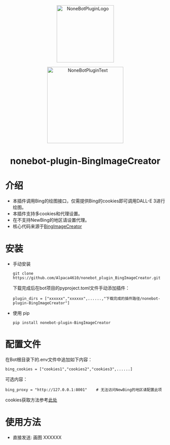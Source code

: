 <div align="center">
  <a href="https://v2.nonebot.dev/store"><img src="https://github.com/A-kirami/nonebot-plugin-template/blob/resources/nbp_logo.png" width="180" height="180" alt="NoneBotPluginLogo"></a>
  <br>
  <p><img src="https://github.com/A-kirami/nonebot-plugin-template/blob/resources/NoneBotPlugin.svg" width="240" alt="NoneBotPluginText"></p>
</div>

<div align="center">

# nonebot-plugin-BingImageCreator
</div>

# 介绍
- 本插件调用Bing的绘图接口，仅需提供Bing的cookies即可调用DALL-E 3进行绘图。
- 本插件支持多cookies和代理设置。
- 在不支持NewBing的地区请设置代理。
-  核心代码来源于[BingImageCreator](https://github.com/abersheeran/BingImageCreator)
# 安装

* 手动安装
  ```
  git clone https://github.com/Alpaca4610/nonebot_plugin_BingImageCreator.git
  ```

  下载完成后在bot项目的pyproject.toml文件手动添加插件：

  ```
  plugin_dirs = ["xxxxxx","xxxxxx",......,"下载完成的插件路径/nonebot-plugin-BingImageCreator"]
  ```
* 使用 pip
  ```
  pip install nonebot-plugin-BingImageCreator
  ```

# 配置文件

在Bot根目录下的.env文件中追加如下内容：

```
bing_cookies = ["cookies1","cookies2","cookies3",......]
```

可选内容：
```
bing_proxy = "http://127.0.0.1:8001"    # 无法访问NewBing的地区请配置此项
```
cookies获取方法参考[此处](https://github.com/acheong08/BingImageCreator#chromium-based-browsers-edge-opera-vivaldi-brave)

# 使用方法

- 直接发送: 画图 XXXXXX
